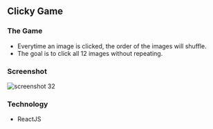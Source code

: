 ## Clicky Game

### The Game

* Everytime an image is clicked, the order of the images will shuffle. 
* The goal is to click all 12 images without repeating.

### Screenshot

![screenshot 32](https://user-images.githubusercontent.com/40690696/52154472-da0cc100-2632-11e9-89e7-cf0318b29803.png)

### Technology

* ReactJS
